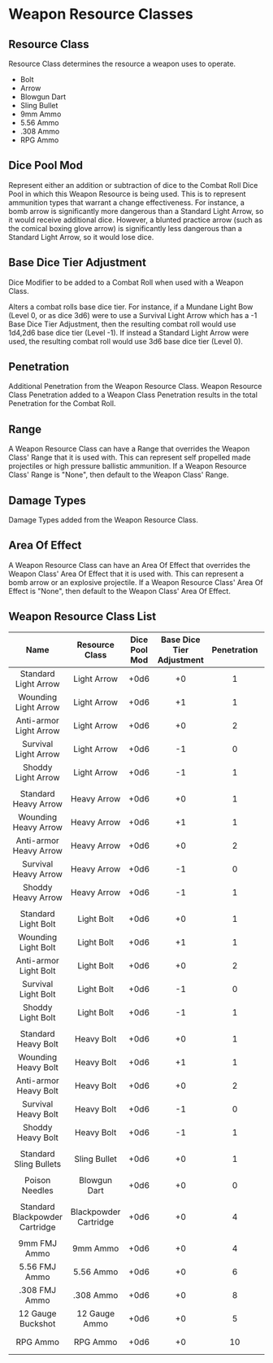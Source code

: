 # Weapon Resource Classes

## Resource Class

Resource Class determines the resource a weapon uses to operate.

- Bolt
- Arrow
- Blowgun Dart
- Sling Bullet
- 9mm Ammo
- 5.56 Ammo
- .308 Ammo
- RPG Ammo

## Dice Pool Mod

Represent either an addition or subtraction of dice to the Combat Roll Dice Pool in which this Weapon Resource is being used. This is to represent ammunition types that warrant a change effectiveness. For instance, a bomb arrow is significantly more dangerous than a Standard Light Arrow, so it would receive additional dice. However, a blunted practice arrow (such as the comical boxing glove arrow) is significantly less dangerous than a Standard Light Arrow, so it would lose dice.

## Base Dice Tier Adjustment

Dice Modifier to be added to a Combat Roll when used with a Weapon Class.

Alters a combat rolls base dice tier. For instance, if a Mundane Light Bow (Level 0, or as dice 3d6) were to use a Survival Light Arrow which has a -1 Base Dice Tier Adjustment, then the resulting combat roll would use 1d4,2d6 base dice tier (Level -1). If instead a Standard Light Arrow were used, the resulting combat roll would use 3d6 base dice tier (Level 0).

## Penetration

Additional Penetration from the Weapon Resource Class. Weapon Resource Class Penetration added to a Weapon Class Penetration results in the total Penetration for the Combat Roll.

## Range

A Weapon Resource Class can have a Range that overrides the Weapon Class' Range that it is used with. This can represent self propelled made projectiles or high pressure ballistic ammunition. If a Weapon Resource Class' Range is "None", then default to the Weapon Class' Range.

## Damage Types

Damage Types added from the Weapon Resource Class.

## Area Of Effect

A Weapon Resource Class can have an Area Of Effect that overrides the Weapon Class' Area Of Effect that it is used with. This can represent a bomb arrow or an explosive projectile. If a Weapon Resource Class' Area Of Effect is "None", then default to the Weapon Class' Area Of Effect.

## Weapon Resource Class List

|              Name              |    Resource Class     | Dice Pool Mod | Base Dice Tier Adjustment | Penetration | Range | Damage<br />Types | Area Of<br />Effect |
| :----------------------------: | :-------------------: | :-----------: | :-----------------------: | :---------: | :---: | :---------------: | :-----------------: |
|      Standard Light Arrow      |      Light Arrow      |     +0d6      |            +0             |      1      | None  |      Pierce       |                     |
|      Wounding Light Arrow      |      Light Arrow      |     +0d6      |            +1             |      1      | None  |   Pierce, Bleed   |                     |
|     Anti-armor Light Arrow     |      Light Arrow      |     +0d6      |            +0             |      2      | None  |      Pierce       |                     |
|      Survival Light Arrow      |      Light Arrow      |     +0d6      |            -1             |      0      | None  |      Pierce       |                     |
|       Shoddy Light Arrow       |      Light Arrow      |     +0d6      |            -1             |      1      | None  |      Pierce       |                     |
|                                |                       |               |                           |             |       |                   |                     |
|      Standard Heavy Arrow      |      Heavy Arrow      |     +0d6      |            +0             |      1      | None  |      Pierce       |                     |
|      Wounding Heavy Arrow      |      Heavy Arrow      |     +0d6      |            +1             |      1      | None  |   Pierce, Bleed   |                     |
|     Anti-armor Heavy Arrow     |      Heavy Arrow      |     +0d6      |            +0             |      2      | None  |      Pierce       |                     |
|      Survival Heavy Arrow      |      Heavy Arrow      |     +0d6      |            -1             |      0      | None  |      Pierce       |                     |
|       Shoddy Heavy Arrow       |      Heavy Arrow      |     +0d6      |            -1             |      1      | None  |      Pierce       |                     |
|                                |                       |               |                           |             |       |                   |                     |
|      Standard Light Bolt       |      Light Bolt       |     +0d6      |            +0             |      1      | None  |      Pierce       |                     |
|      Wounding Light Bolt       |      Light Bolt       |     +0d6      |            +1             |      1      | None  |   Pierce, Bleed   |                     |
|     Anti-armor Light Bolt      |      Light Bolt       |     +0d6      |            +0             |      2      | None  |      Pierce       |                     |
|      Survival Light Bolt       |      Light Bolt       |     +0d6      |            -1             |      0      | None  |      Pierce       |                     |
|       Shoddy Light Bolt        |      Light Bolt       |     +0d6      |            -1             |      1      | None  |      Pierce       |                     |
|                                |                       |               |                           |             |       |                   |                     |
|      Standard Heavy Bolt       |      Heavy Bolt       |     +0d6      |            +0             |      1      | None  |      Pierce       |                     |
|      Wounding Heavy Bolt       |      Heavy Bolt       |     +0d6      |            +1             |      1      | None  |   Pierce, Bleed   |                     |
|     Anti-armor Heavy Bolt      |      Heavy Bolt       |     +0d6      |            +0             |      2      | None  |      Pierce       |                     |
|      Survival Heavy Bolt       |      Heavy Bolt       |     +0d6      |            -1             |      0      | None  |      Pierce       |                     |
|       Shoddy Heavy Bolt        |      Heavy Bolt       |     +0d6      |            -1             |      1      | None  |      Pierce       |                     |
|                                |                       |               |                           |             |       |                   |                     |
|     Standard Sling Bullets     |     Sling Bullet      |     +0d6      |            +0             |      1      | None  |     Bludgeon      |                     |
|                                |                       |               |                           |             |       |                   |                     |
|         Poison Needles         |     Blowgun Dart      |     +0d6      |            +0             |      0      | None  |      Poison       |                     |
|                                |                       |               |                           |             |       |                   |                     |
| Standard Blackpowder Cartridge | Blackpowder Cartridge |     +0d6      |            +0             |      4      | None  |      Pierce       |                     |
|                                |                       |               |                           |             |       |                   |                     |
|          9mm FMJ Ammo          |       9mm Ammo        |     +0d6      |            +0             |      4      | None  |      Pierce       |                     |
|         5.56 FMJ Ammo          |       5.56 Ammo       |     +0d6      |            +0             |      6      | None  |      Pierce       |                     |
|         .308 FMJ Ammo          |       .308 Ammo       |     +0d6      |            +0             |      8      | None  |      Pierce       |                     |
|       12 Gauge Buckshot        |     12 Gauge Ammo     |     +0d6      |            +0             |      5      | None  |      Pierce       |                     |
|            RPG Ammo            |       RPG Ammo        |     +0d6      |            +0             |     10      | None  |  Fire, Shockwave  |    30 ft Sphere     |
